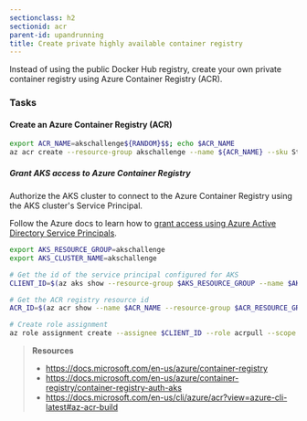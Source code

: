 ```yaml
---
sectionclass: h2
sectionid: acr
parent-id: upandrunning
title: Create private highly available container registry 
---
```


Instead of using the public Docker Hub registry, create your own private container registry using Azure Container Registry (ACR).

### Tasks

#### Create an Azure Container Registry (ACR)


```sh
export ACR_NAME=akschallenge${RANDOM}$$; echo $ACR_NAME
az acr create --resource-group akschallenge --name ${ACR_NAME} --sku Standard
```

##### Grant AKS access to Azure Container Registry

Authorize the AKS cluster to connect to the Azure Container Registry using the AKS cluster's Service Principal.

Follow the Azure docs to learn how to [grant access using Azure Active Directory Service Principals](https://docs.microsoft.com/en-us/azure/container-registry/container-registry-auth-aks).


```sh
export AKS_RESOURCE_GROUP=akschallenge
export AKS_CLUSTER_NAME=akschallenge

# Get the id of the service principal configured for AKS
CLIENT_ID=$(az aks show --resource-group $AKS_RESOURCE_GROUP --name $AKS_CLUSTER_NAME --query "servicePrincipalProfile.clientId" --output tsv)

# Get the ACR registry resource id
ACR_ID=$(az acr show --name $ACR_NAME --resource-group $ACR_RESOURCE_GROUP --query "id" --output tsv)

# Create role assignment
az role assignment create --assignee $CLIENT_ID --role acrpull --scope $ACR_ID
```

> **Resources**
>
> * <https://docs.microsoft.com/en-us/azure/container-registry>
> * <https://docs.microsoft.com/en-us/azure/container-registry/container-registry-auth-aks>
> * <https://docs.microsoft.com/en-us/cli/azure/acr?view=azure-cli-latest#az-acr-build>